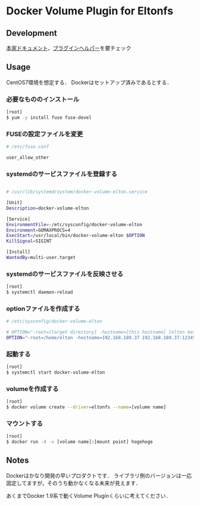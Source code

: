 # Docker Volume Plugin for Eltonfs

## Development

[本家ドキュメント](https://docs.docker.com/engine/extend/plugins_volume/)，[プラグインヘルパー](https://github.com/docker/go-plugins-helpers)を要チェック

## Usage

CentOS7環境を想定する．
Dockerはセットアップ済みであるとする．

### 必要なもののインストール

```bash
[root]
$ yum -y install fuse fuse-devel
```

### FUSEの設定ファイルを変更

```bash
# /etc/fuse.conf

user_allow_other
```

### systemdのサービスファイルを登録する

```bash

# /usr/lib/systemd/system/docker-volume-elton.service

[Unit]
Description=docker-volume-elton

[Service]
EnvironmentFile=-/etc/sysconfig/docker-volume-elton
Environment=GOMAXPROCS=4
ExecStart=/usr/local/bin/docker-volume-elton $OPTION
KillSignal=SIGINT

[Install]
WantedBy=multi-user.target
```

### systemdのサービスファイルを反映させる

```bash
[root]
$ systemctl daemon-reload
```

### optionファイルを作成する

```bash
# /etc/sysconfig/docker-volume-elton

# OPTION="-root=[target directory] -hostname=[this hostname] [elton master]"
OPTION="-root=/home/elton -hostname=192.168.189.37 192.168.189.37:12345"
```

### 起動する

```bash
[root]
$ systemctl start docker-volume-elton
```

### volumeを作成する

```bash
[root]
$ docker volume create --driver=eltonfs --name=[volume name]
```

### マウントする

```bash
[root]
$ docker run -d -v [volume name]:[mount point] hogehoge
```

## Notes

Dockerはかなり開発の早いプロダクトです．
ライブラリ側のバージョンは一応固定してますが，そのうち動かなくなる未来が見えます．

あくまでDocker 1.9系で動くVolume Pluginくらいに考えてください．
